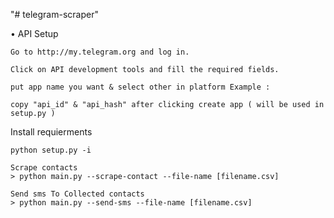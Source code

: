 "# telegram-scraper" 

• API Setup
    
    Go to http://my.telegram.org and log in.
    
    Click on API development tools and fill the required fields.
    
    put app name you want & select other in platform Example :
    
    copy "api_id" & "api_hash" after clicking create app ( will be used in setup.py )
    
    

Install requierments
    
    python setup.py -i

    Scrape contacts
    > python main.py --scrape-contact --file-name [filename.csv]

    Send sms To Collected contacts
    > python main.py --send-sms --file-name [filename.csv]
    
